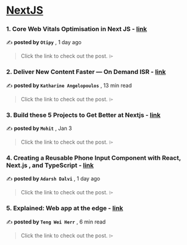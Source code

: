 
<h1><a href=https://medium.com/tag/nextjs/recommended target="_blank" rel="noopener noreferrer">NextJS</a></h1>
<h3>1. Core Web Vitals Optimisation in Next JS - <a href=https://medium.com/@admin_64036/core-web-vitals-optimisation-in-next-js-1b8d4ba6074d?source=tag_recommended_feed---------0-84----------nextjs----------30fe49b6_0a4e_4909_a4bd_8cb410eaa8d6------- target="_blank" rel="noopener noreferrer">link</a></h3>

✍️ **posted by `Otipy`** <date> , 1 day ago</date>

<blockquote>Click the link to check out the post. ⌲</blockquote>

<h3>2. Deliver New Content Faster — On Demand ISR - <a href=https://medium.com/stackademic/on-demand-incremental-static-regeneration-3aac500641d8?source=tag_recommended_feed---------1-107----------nextjs----------30fe49b6_0a4e_4909_a4bd_8cb410eaa8d6------- target="_blank" rel="noopener noreferrer">link</a></h3>

✍️ **posted by `Katharine Angelopoulos`** <date> , 13 min read</date>

<blockquote>Click the link to check out the post. ⌲</blockquote>

<h3>3. Build these 5 Projects to Get Better at Nextjs - <a href=https://medium.com/@mohit-vaswani/build-these-5-projects-to-get-better-at-nextjs-498a2b76fde2?source=tag_recommended_feed---------2-85----------nextjs----------30fe49b6_0a4e_4909_a4bd_8cb410eaa8d6------- target="_blank" rel="noopener noreferrer">link</a></h3>

✍️ **posted by `Mohit`** <date> , Jan 3</date>

<blockquote>Click the link to check out the post. ⌲</blockquote>

<h3>4. Creating a Reusable Phone Input Component with React, Next.js , and TypeScript - <a href=https://medium.com/@adarshdalvi197/creating-a-reusable-phone-input-component-with-react-next-js-and-typescript-9bd14ddacc28?source=tag_recommended_feed---------3-84----------nextjs----------30fe49b6_0a4e_4909_a4bd_8cb410eaa8d6------- target="_blank" rel="noopener noreferrer">link</a></h3>

✍️ **posted by `Adarsh Dalvi`** <date> , 1 day ago</date>

<blockquote>Click the link to check out the post. ⌲</blockquote>

<h3>5. Explained: Web app at the edge - <a href=https://medium.com/gitconnected/explained-web-app-at-the-edge-fb391985a0a5?source=tag_recommended_feed---------4-107----------nextjs----------30fe49b6_0a4e_4909_a4bd_8cb410eaa8d6------- target="_blank" rel="noopener noreferrer">link</a></h3>

✍️ **posted by `Teng Wei Herr`** <date> , 6 min read</date>

<blockquote>Click the link to check out the post. ⌲</blockquote>

